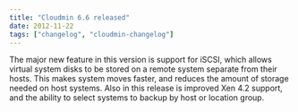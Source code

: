 ```yaml
---
title: "Cloudmin 6.6 released"
date: 2012-11-22
tags: ["changelog", "cloudmin-changelog"]
---
```


The major new feature in this version is support for iSCSI, which allows virtual system disks to be stored on a remote system separate from their hosts. This makes system moves faster, and reduces the amount of storage needed on host systems. Also in this release is improved Xen 4.2 support, and the ability to select systems to backup by host or location group.
